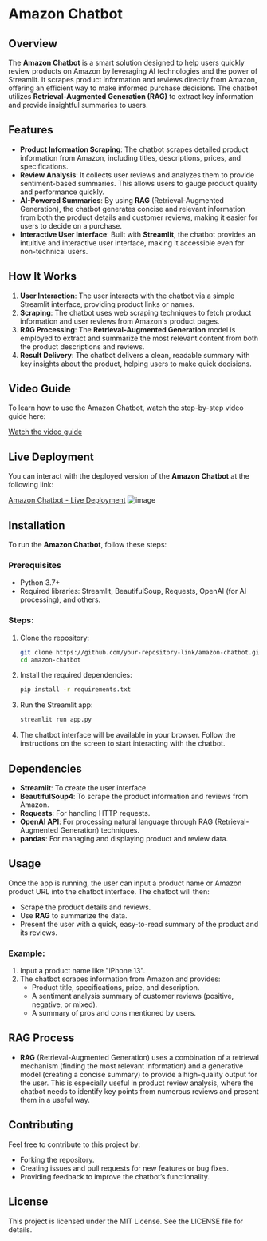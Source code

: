 # Amazon Chatbot

## Overview
The **Amazon Chatbot** is a smart solution designed to help users quickly review products on Amazon by leveraging AI technologies and the power of Streamlit. It scrapes product information and reviews directly from Amazon, offering an efficient way to make informed purchase decisions. The chatbot utilizes **Retrieval-Augmented Generation (RAG)** to extract key information and provide insightful summaries to users.

## Features
- **Product Information Scraping**: The chatbot scrapes detailed product information from Amazon, including titles, descriptions, prices, and specifications.
- **Review Analysis**: It collects user reviews and analyzes them to provide sentiment-based summaries. This allows users to gauge product quality and performance quickly.
- **AI-Powered Summaries**: By using **RAG** (Retrieval-Augmented Generation), the chatbot generates concise and relevant information from both the product details and customer reviews, making it easier for users to decide on a purchase.
- **Interactive User Interface**: Built with **Streamlit**, the chatbot provides an intuitive and interactive user interface, making it accessible even for non-technical users.
  
## How It Works
1. **User Interaction**: The user interacts with the chatbot via a simple Streamlit interface, providing product links or names.
2. **Scraping**: The chatbot uses web scraping techniques to fetch product information and user reviews from Amazon's product pages.
3. **RAG Processing**: The **Retrieval-Augmented Generation** model is employed to extract and summarize the most relevant content from both the product descriptions and reviews.
4. **Result Delivery**: The chatbot delivers a clean, readable summary with key insights about the product, helping users to make quick decisions.

## Video Guide
To learn how to use the Amazon Chatbot, watch the step-by-step video guide here:

[Watch the video guide](https://studenthcmusedu-my.sharepoint.com/:f:/g/personal/21127616_student_hcmus_edu_vn/Emyyjn0PGKtHidtIMXZ38tgBtyc7upnt-XJAQvP7_ip35Q?e=AT9Iob)

## Live Deployment
You can interact with the deployed version of the **Amazon Chatbot** at the following link:

[Amazon Chatbot - Live Deployment](https://khdlud-684432473097.us-central1.run.app/)
![image](https://github.com/user-attachments/assets/7e022c56-78f5-46b6-b661-c3f2d7a7d2ec)



## Installation

To run the **Amazon Chatbot**, follow these steps:

### Prerequisites
- Python 3.7+
- Required libraries: Streamlit, BeautifulSoup, Requests, OpenAI (for AI processing), and others.

### Steps:
1. Clone the repository:

    ```bash
    git clone https://github.com/your-repository-link/amazon-chatbot.git
    cd amazon-chatbot
    ```

2. Install the required dependencies:

    ```bash
    pip install -r requirements.txt
    ```

3. Run the Streamlit app:

    ```bash
    streamlit run app.py
    ```

4. The chatbot interface will be available in your browser. Follow the instructions on the screen to start interacting with the chatbot.

## Dependencies
- **Streamlit**: To create the user interface.
- **BeautifulSoup4**: To scrape the product information and reviews from Amazon.
- **Requests**: For handling HTTP requests.
- **OpenAI API**: For processing natural language through RAG (Retrieval-Augmented Generation) techniques.
- **pandas**: For managing and displaying product and review data.

## Usage
Once the app is running, the user can input a product name or Amazon product URL into the chatbot interface. The chatbot will then:
- Scrape the product details and reviews.
- Use **RAG** to summarize the data.
- Present the user with a quick, easy-to-read summary of the product and its reviews.

### Example:

1. Input a product name like "iPhone 13".
2. The chatbot scrapes information from Amazon and provides:
   - Product title, specifications, price, and description.
   - A sentiment analysis summary of customer reviews (positive, negative, or mixed).
   - A summary of pros and cons mentioned by users.

## RAG Process
- **RAG** (Retrieval-Augmented Generation) uses a combination of a retrieval mechanism (finding the most relevant information) and a generative model (creating a concise summary) to provide a high-quality output for the user. This is especially useful in product review analysis, where the chatbot needs to identify key points from numerous reviews and present them in a useful way.

## Contributing
Feel free to contribute to this project by:
- Forking the repository.
- Creating issues and pull requests for new features or bug fixes.
- Providing feedback to improve the chatbot’s functionality.

## License
This project is licensed under the MIT License. See the LICENSE file for details.
